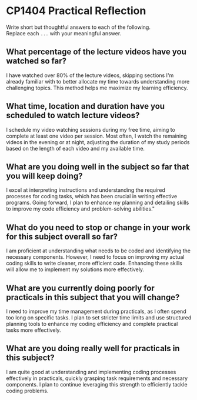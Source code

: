 # CP1404 Practical Reflection

Write short but thoughtful answers to each of the following.  
Replace each `...` with your meaningful answer.

## What percentage of the lecture videos have you watched so far?

I have watched over 80% of the lecture videos, skipping sections I'm already familiar with to better allocate my time towards understanding more challenging topics. This method helps me maximize my learning efficiency.

## What time, location and duration have you scheduled to watch lecture videos?

I schedule my video watching sessions during my free time, aiming to complete at least one video per session. Most often, I watch the remaining videos in the evening or at night, adjusting the duration of my study periods based on the length of each video and my available time.

## What are you doing well in the subject so far that you will keep doing?

I excel at interpreting instructions and understanding the required processes for coding tasks, which has been crucial in writing effective programs. Going forward, I plan to enhance my planning and detailing skills to improve my code efficiency and problem-solving abilities."

## What do you need to stop or change in your work for this subject overall so far?

I am proficient at understanding what needs to be coded and identifying the necessary components. However, I need to focus on improving my actual coding skills to write cleaner, more efficient code. Enhancing these skills will allow me to implement my solutions more effectively.

## What are you currently doing poorly for practicals in this subject that you will change?

I need to improve my time management during practicals, as I often spend too long on specific tasks. I plan to set stricter time limits and use structured planning tools to enhance my coding efficiency and complete practical tasks more effectively.

## What are you doing really well for practicals in this subject?

I am quite good at understanding and implementing coding processes effectively in practicals, quickly grasping task requirements and necessary components. I plan to continue leveraging this strength to efficiently tackle coding problems.
